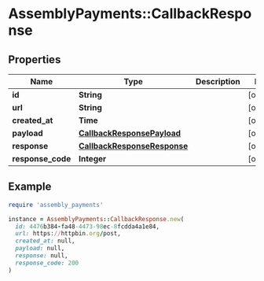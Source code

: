 # AssemblyPayments::CallbackResponse

## Properties

| Name | Type | Description | Notes |
| ---- | ---- | ----------- | ----- |
| **id** | **String** |  | [optional] |
| **url** | **String** |  | [optional] |
| **created_at** | **Time** |  | [optional] |
| **payload** | [**CallbackResponsePayload**](CallbackResponsePayload.md) |  | [optional] |
| **response** | [**CallbackResponseResponse**](CallbackResponseResponse.md) |  | [optional] |
| **response_code** | **Integer** |  | [optional] |

## Example

```ruby
require 'assembly_payments'

instance = AssemblyPayments::CallbackResponse.new(
  id: 4476b384-fa48-4473-98ec-8fcdda4a1e84,
  url: https://httpbin.org/post,
  created_at: null,
  payload: null,
  response: null,
  response_code: 200
)
```

